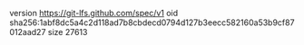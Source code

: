 version https://git-lfs.github.com/spec/v1
oid sha256:1abf8dc5a4c2d118ad7b8cbdecd0794d127b3eecc582160a53b9cf87012aad27
size 27613
